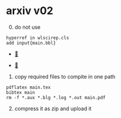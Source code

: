 # arxiv v02
0. do not use

```
hyperref in wlscirep.cls
add input{main.bbl}
```
* [:link:](https://tex.stackexchange.com/questions/329198/how-to-obtain-and-use-the-bbl-file-in-my-tex-document-for-arxiv-submission)

* [:link:](https://tex.stackexchange.com/questions/328161/problems-compiling-paper-on-arxiv)
1. copy required files to compite in one path
```
pdflatex main.tex
bibtex main
rm -f *.aux *.blg *.log *.out main.pdf 
```
2. compress it as zip and upload it 
